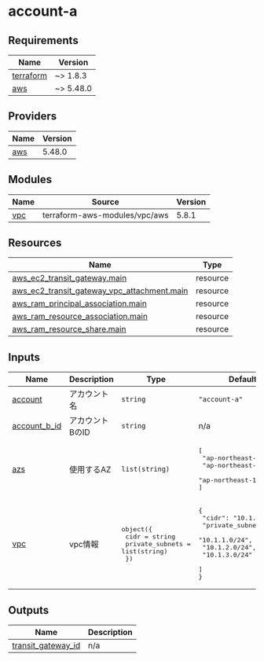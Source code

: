# account-a

<!-- BEGINNING OF PRE-COMMIT-TERRAFORM DOCS HOOK -->
## Requirements

| Name | Version |
|------|---------|
| <a name="requirement_terraform"></a> [terraform](#requirement\_terraform) | ~> 1.8.3 |
| <a name="requirement_aws"></a> [aws](#requirement\_aws) | ~> 5.48.0 |

## Providers

| Name | Version |
|------|---------|
| <a name="provider_aws"></a> [aws](#provider\_aws) | 5.48.0 |

## Modules

| Name | Source | Version |
|------|--------|---------|
| <a name="module_vpc"></a> [vpc](#module\_vpc) | terraform-aws-modules/vpc/aws | 5.8.1 |

## Resources

| Name | Type |
|------|------|
| [aws_ec2_transit_gateway.main](https://registry.terraform.io/providers/hashicorp/aws/latest/docs/resources/ec2_transit_gateway) | resource |
| [aws_ec2_transit_gateway_vpc_attachment.main](https://registry.terraform.io/providers/hashicorp/aws/latest/docs/resources/ec2_transit_gateway_vpc_attachment) | resource |
| [aws_ram_principal_association.main](https://registry.terraform.io/providers/hashicorp/aws/latest/docs/resources/ram_principal_association) | resource |
| [aws_ram_resource_association.main](https://registry.terraform.io/providers/hashicorp/aws/latest/docs/resources/ram_resource_association) | resource |
| [aws_ram_resource_share.main](https://registry.terraform.io/providers/hashicorp/aws/latest/docs/resources/ram_resource_share) | resource |

## Inputs

| Name | Description | Type | Default | Required |
|------|-------------|------|---------|:--------:|
| <a name="input_account"></a> [account](#input\_account) | アカウント名 | `string` | `"account-a"` | no |
| <a name="input_account_b_id"></a> [account\_b\_id](#input\_account\_b\_id) | アカウントBのID | `string` | n/a | yes |
| <a name="input_azs"></a> [azs](#input\_azs) | 使用するAZ | `list(string)` | <pre>[<br>  "ap-northeast-1a",<br>  "ap-northeast-1c",<br>  "ap-northeast-1d"<br>]</pre> | no |
| <a name="input_vpc"></a> [vpc](#input\_vpc) | vpc情報 | <pre>object({<br>    cidr            = string<br>    private_subnets = list(string)<br>  })</pre> | <pre>{<br>  "cidr": "10.1.0.0/16",<br>  "private_subnets": [<br>    "10.1.1.0/24",<br>    "10.1.2.0/24",<br>    "10.1.3.0/24"<br>  ]<br>}</pre> | no |

## Outputs

| Name | Description |
|------|-------------|
| <a name="output_transit_gateway_id"></a> [transit\_gateway\_id](#output\_transit\_gateway\_id) | n/a |
<!-- END OF PRE-COMMIT-TERRAFORM DOCS HOOK -->
